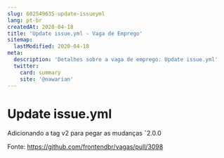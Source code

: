 ```yaml
---
slug: 602549635-update-issueyml
lang: pt-br
createdAt: 2020-04-18
title: 'Update issue.yml - Vaga de Emprego'
sitemap:
  lastModified: 2020-04-18
meta:
  description: 'Detalhes sobre a vaga de emprego: Update issue.yml'
  twitter:
    card: summary
    site: '@nawarian'
---
```


# Update issue.yml

Adicionando a tag v2 para pegar as mudanças ˆ2.0.0

Fonte: https://github.com/frontendbr/vagas/pull/3098